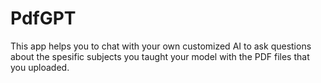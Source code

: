 # PdfGPT
This app helps you to chat with your own customized AI to ask questions about the spesific subjects you taught your model with the PDF files that you uploaded.
